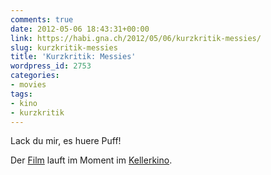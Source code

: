 ```yaml
---
comments: true
date: 2012-05-06 18:43:31+00:00
link: https://habi.gna.ch/2012/05/06/kurzkritik-messies/
slug: kurzkritik-messies
title: 'Kurzkritik: Messies'
wordpress_id: 2753
categories:
- movies
tags:
- kino
- kurzkritik
---
```


Lack du mir, es huere Puff!

Der [Film](http://www.fairandugly.ch/messies/) lauft im Moment im [Kellerkino](http://www.kinokunstmuseum.ch/).
